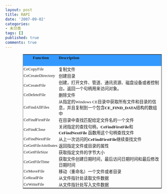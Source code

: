 ```yaml
---
layout: post
title: RAPI
date: '2007-09-02'
categories:
- 未分类
tags: []
published: true
comments: true
---
```

<p><table border="1" cellspacing="0" cellpadding="0" width="442" class="MsoNormalTable" style="margin: auto auto auto 42.25pt; width: 331.75pt; border-collapse: collapse">
	<tbody>
		<tr style="height: 14.1pt">
			<td width="110" style="border: medium none #ece9d8; padding: 0.75pt; background: #3399ff none repeat scroll 0% 50%; -moz-background-clip: -moz-initial; -moz-background-origin: -moz-initial; -moz-background-inline-policy: -moz-initial; width: 82.6pt; height: 14.1pt">
			<p style="margin: 0cm 0cm 0pt; text-align: center" class="MsoNormal" align="center">
			<strong><span style="font-size: 10pt"><font face="Times New Roman">Function</font></span></strong><span style="font-size: 11pt; font-family: Verdana"><br />
			<br />
			</span>
			</p>
			</td>
			<td width="332" style="border: medium none #ece9d8; padding: 0.75pt; background: #3399ff none repeat scroll 0% 50%; -moz-background-clip: -moz-initial; -moz-background-origin: -moz-initial; -moz-background-inline-policy: -moz-initial; width: 249.15pt; height: 14.1pt"><strong><span style="font-size: 10pt"><font face="Times New Roman">Description</font></span></strong><span style="font-size: 11pt; font-family: Verdana"><br />
			<br />
			</span></td>
		</tr>
		<tr style="height: 3.9pt">
			<td width="110" style="border: medium none #ece9d8; padding: 0.75pt; width: 82.6pt; height: 3.9pt; background-color: transparent"><font face="Times New Roman"><span style="font-size: 10pt">CeCopyFile</span><span style="font-size: 11pt; font-family: Verdana"></span></font></td>
			<td width="332" style="border: medium none #ece9d8; padding: 0.75pt; width: 249.15pt; height: 3.9pt; background-color: transparent"><span style="font-size: 10pt; font-family: 宋体">复制文件</span><span style="font-size: 11pt; font-family: Verdana"></span></td>
		</tr>
		<tr style="height: 9.8pt">
			<td width="110" style="border: medium none #ece9d8; padding: 0.75pt; width: 82.6pt; height: 9.8pt; background-color: transparent"><font face="Times New Roman"><span style="font-size: 10pt">CeCreateDirectory</span><span style="font-size: 11pt; font-family: Verdana"></span></font></td>
			<td width="332" style="border: medium none #ece9d8; padding: 0.75pt; width: 249.15pt; height: 9.8pt; background-color: transparent"><span style="font-size: 10pt; font-family: 宋体">创建目录</span><span style="font-size: 11pt; font-family: Verdana"></span></td>
		</tr>
		<tr>
			<td width="110" style="border: medium none #ece9d8; padding: 0.75pt; width: 82.6pt; background-color: transparent"><font face="Times New Roman"><span style="font-size: 10pt">CeCreateFile</span><span style="font-size: 11pt; font-family: Verdana"></span></font></td>
			<td width="332" style="border: medium none #ece9d8; padding: 0.75pt; width: 249.15pt; background-color: transparent"><span style="font-size: 10pt; font-family: 宋体">创建，打开文件、管道、通讯资源、磁盘设备或者控制台。返回一个句柄用来访问对象。</span><span style="font-size: 11pt; font-family: Verdana"></span></td>
		</tr>
		<tr>
			<td width="110" style="border: medium none #ece9d8; padding: 0.75pt; width: 82.6pt; background-color: transparent"><font face="Times New Roman"><span style="font-size: 10pt">CeDeleteFile</span><span style="font-size: 11pt; font-family: Verdana"></span></font></td>
			<td width="332" style="border: medium none #ece9d8; padding: 0.75pt; width: 249.15pt; background-color: transparent"><span style="font-size: 10pt; font-family: 宋体">删除文件</span><span style="font-size: 11pt; font-family: Verdana"></span></td>
		</tr>
		<tr>
			<td width="110" style="border: medium none #ece9d8; padding: 0.75pt; width: 82.6pt; background-color: transparent"><font face="Times New Roman"><span style="font-size: 10pt">CeFindAllFiles</span><span style="font-size: 11pt; font-family: Verdana"></span></font></td>
			<td width="332" style="border: medium none #ece9d8; padding: 0.75pt; width: 249.15pt; background-color: transparent"><span style="font-size: 10pt; font-family: 宋体">从指定的</span><span style="font-size: 10pt"><font face="Times New Roman">Windows CE</font></span><span style="font-size: 10pt; font-family: 宋体">目录中获取所有文件和目录的信息，并且复制到一个包含</span><strong><span style="font-size: 10pt"><font face="Times New Roman">CE_FIND_DATA</font></span></strong><span style="font-size: 10pt; font-family: 宋体">结构的数组中</span><span style="font-size: 11pt; font-family: Verdana"></span></td>
		</tr>
		<tr>
			<td width="110" style="border: medium none #ece9d8; padding: 0.75pt; width: 82.6pt; background-color: transparent"><font face="Times New Roman"><span style="font-size: 10pt">CeFindFirstFile</span><span style="font-size: 11pt; font-family: Verdana"></span></font></td>
			<td width="332" style="border: medium none #ece9d8; padding: 0.75pt; width: 249.15pt; background-color: transparent"><span style="font-size: 10pt; font-family: 宋体">在目录中查找匹配给定文件名的一个文件</span><span style="font-size: 11pt; font-family: Verdana"></span></td>
		</tr>
		<tr>
			<td width="110" style="border: medium none #ece9d8; padding: 0.75pt; width: 82.6pt; background-color: transparent"><font face="Times New Roman"><span style="font-size: 10pt">CeFindClose</span><span style="font-size: 11pt; font-family: Verdana"></span></font></td>
			<td width="332" style="border: medium none #ece9d8; padding: 0.75pt; width: 249.15pt; background-color: transparent"><span style="font-size: 10pt; font-family: 宋体">关闭指定的查找句柄，</span><strong><span style="font-size: 10pt"><font face="Times New Roman">CeFindFirstFile</font></span></strong><span style="font-size: 10pt; font-family: 宋体">和</span><font face="Times New Roman"><strong><span style="font-size: 10pt">CeFindNextFile</span></strong><span style="font-size: 10pt"> </span></font><span style="font-size: 10pt; font-family: 宋体">函数用这个句柄查找文件</span><span style="font-size: 11pt; font-family: Verdana"></span></td>
		</tr>
		<tr>
			<td width="110" style="border: medium none #ece9d8; padding: 0.75pt; width: 82.6pt; background-color: transparent"><font face="Times New Roman"><span style="font-size: 10pt">CeFindNextFile</span><span style="font-size: 11pt; font-family: Verdana"></span></font></td>
			<td width="332" style="border: medium none #ece9d8; padding: 0.75pt; width: 249.15pt; background-color: transparent"><span style="font-size: 10pt; font-family: 宋体">从上一次访问的</span><strong><span style="font-size: 10pt"><font face="Times New Roman">CeFindFirstFile</font></span></strong><span style="font-size: 10pt; font-family: 宋体">继续查找文件</span><span style="font-size: 11pt; font-family: Verdana"></span></td>
		</tr>
		<tr>
			<td width="110" style="border: medium none #ece9d8; padding: 0.75pt; width: 82.6pt; background-color: transparent"><font face="Times New Roman"><span style="font-size: 10pt">CeGetFileAttributes</span><span style="font-size: 11pt; font-family: Verdana"></span></font></td>
			<td width="332" style="border: medium none #ece9d8; padding: 0.75pt; width: 249.15pt; background-color: transparent"><span style="font-size: 10pt; font-family: 宋体">返回指定文件或目录的属性</span><span style="font-size: 11pt; font-family: Verdana"></span></td>
		</tr>
		<tr>
			<td width="110" style="border: medium none #ece9d8; padding: 0.75pt; width: 82.6pt; background-color: transparent"><font face="Times New Roman"><span style="font-size: 10pt">CeGetFileSize</span><span style="font-size: 11pt; font-family: Verdana"></span></font></td>
			<td width="332" style="border: medium none #ece9d8; padding: 0.75pt; width: 249.15pt; background-color: transparent"><span style="font-size: 10pt; font-family: 宋体">获取指定文件的字节大小</span><span style="font-size: 11pt; font-family: Verdana"></span></td>
		</tr>
		<tr>
			<td width="110" style="border: medium none #ece9d8; padding: 0.75pt; width: 82.6pt; background-color: transparent"><font face="Times New Roman"><span style="font-size: 10pt">CeGetFileTime</span><span style="font-size: 11pt; font-family: Verdana"></span></font></td>
			<td width="332" style="border: medium none #ece9d8; padding: 0.75pt; width: 249.15pt; background-color: transparent"><span style="font-size: 10pt; font-family: 宋体">获取文件创建日期时间，最后访问日期时间和最后修改日期时间</span><span style="font-size: 11pt; font-family: Verdana"></span></td>
		</tr>
		<tr>
			<td width="110" style="border: medium none #ece9d8; padding: 0.75pt; width: 82.6pt; background-color: transparent"><font face="Times New Roman"><span style="font-size: 10pt">CeMoveFile</span><span style="font-size: 11pt; font-family: Verdana"></span></font></td>
			<td width="332" style="border: medium none #ece9d8; padding: 0.75pt; width: 249.15pt; background-color: transparent"><span style="font-size: 10pt; font-family: 宋体">移动（重命名）一个文件或者目录</span><span style="font-size: 11pt; font-family: Verdana"></span></td>
		</tr>
		<tr>
			<td width="110" style="border: medium none #ece9d8; padding: 0.75pt; width: 82.6pt; background-color: transparent"><font face="Times New Roman"><span style="font-size: 10pt">CeReadFile</span><span style="font-size: 11pt; font-family: Verdana"></span></font></td>
			<td width="332" style="border: medium none #ece9d8; padding: 0.75pt; width: 249.15pt; background-color: transparent"><span style="font-size: 10pt; font-family: 宋体">从文件指针处读取文件数据</span><span style="font-size: 11pt; font-family: Verdana"></span></td>
		</tr>
		<tr style="height: 2.5pt">
			<td width="110" style="border: medium none #ece9d8; padding: 0.75pt; width: 82.6pt; height: 2.5pt; background-color: transparent"><font face="Times New Roman"><span style="font-size: 10pt">CeWriteFile</span><span style="font-size: 11pt; font-family: Verdana"></span></font></td>
			<td width="332" style="border: medium none #ece9d8; padding: 0.75pt; width: 249.15pt; height: 2.5pt; background-color: transparent"><span style="font-size: 10pt; font-family: 宋体">从文件指针处写入文件数据</span><span style="font-size: 11pt; font-family: Verdana"></span></td>
		</tr>
	</tbody>
</table>
</p>
